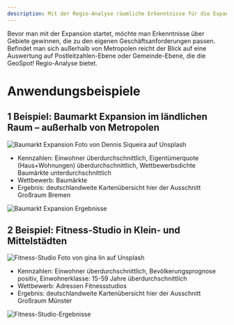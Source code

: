 ```yaml
---
description: Mit der Regio-Analyse räumliche Erkenntnisse für die Expansionsplanung gewinnen
---
```


Bevor man mit der Expansion startet, möchte man Erkenntnisse über Gebiete gewinnen, die zu den eigenen Geschäftsanforderungen passen. Befindet man sich außerhalb von Metropolen reicht der Blick auf eine Auswertung auf Postleitzahlen-Ebene oder Gemeinde-Ebene, die die GeoSpot! Regio-Analyse bietet.

# Anwendungsbeispiele

## 1 Beispiel: Baumarkt Expansion im ländlichen Raum – außerhalb von Metropolen

![Baumarkt Expansion](https://github.com/gbconsite/GeoSpot/assets/47481567/056cfb5c-1c5e-47fa-9063-7135d42d0a09)
Foto von Dennis Siqueira auf Unsplash

- Kennzahlen: Einwohner überdurchschnittlich, Eigentümerquote (Haus+Wohnungen) überdurchschnittlich, Wettbewerbsdichte Baumärkte unterdurchschnittlich
- Wettbewerb: Baumärkte
- Ergebnis:  deutschlandweite Kartenübersicht hier der Ausschnitt Großraum Bremen

![Baumarkt Expansion Ergebnisse](https://github.com/gbconsite/GeoSpot/assets/47481567/a193ca1d-f99a-49ab-b357-b6b362a425c4)

## 2 Beispiel: Fitness-Studio in Klein- und Mittelstädten

![Fitness-Studio](https://github.com/gbconsite/GeoSpot/assets/47481567/ef2a6791-ce38-4bc2-bdf7-cb11e662fabc)
Foto von gina lin auf Unsplash

- Kennzahlen: Einwohner überdurchschnittlich, Bevölkerungsprognose positiv, Einwohnerklasse: 15-59 Jahre überdurchschnittlich
- Wettbewerb: Adressen Fitnessstudios
- Ergebnis:  deutschlandweite Kartenübersicht hier der Ausschnitt Großraum Münster

![Fitness-Studio-Ergebnisse](https://github.com/gbconsite/GeoSpot/assets/47481567/ababe7e3-75d9-45e3-8928-b933a349aeb9)
